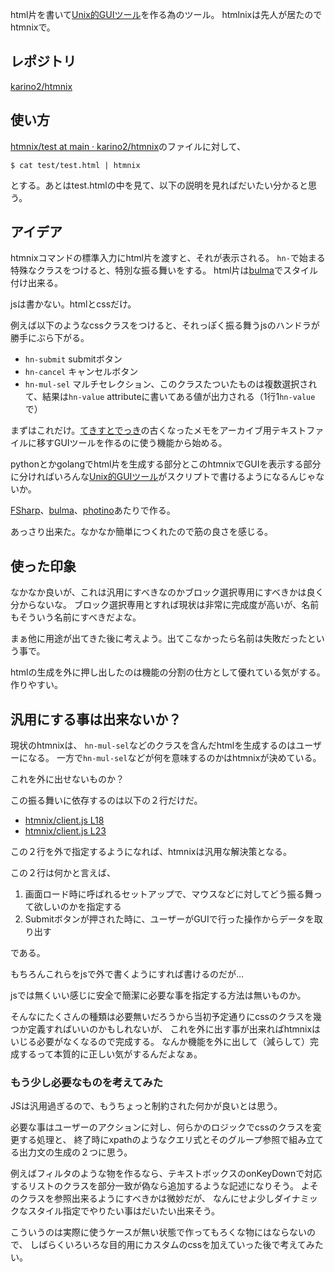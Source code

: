 html片を書いて[Unix的GUIツール](Unix%E7%9A%84GUI%E3%83%84%E3%83%BC%E3%83%AB.md)を作る為のツール。
htmlnixは先人が居たのでhtmnixで。

## レポジトリ

[karino2/htmnix](https://github.com/karino2/htmnix)

## 使い方

[htmnix/test at main · karino2/htmnix](https://github.com/karino2/htmnix/tree/main/test)のファイルに対して、

```
$ cat test/test.html | htmnix
```

とする。あとはtest.htmlの中を見て、以下の説明を見ればだいたい分かると思う。

## アイデア

htmnixコマンドの標準入力にhtml片を渡すと、それが表示される。
`hn-`で始まる特殊なクラスをつけると、特別な振る舞いをする。
html片は[bulma](bulma.md)でスタイル付け出来る。

jsは書かない。htmlとcssだけ。

例えば以下のようなcssクラスをつけると、それっぽく振る舞うjsのハンドラが勝手にぶら下がる。

- `hn-submit` submitボタン
- `hn-cancel` キャンセルボタン
- `hn-mul-sel` マルチセレクション、このクラスたついたものは複数選択されて、結果は`hn-value` attributeに書いてある値が出力される（1行1`hn-value`で）

まずはこれだけ。[てきすとでっき](%E3%81%A6%E3%81%8D%E3%81%99%E3%81%A8%E3%81%A7%E3%81%A3%E3%81%8D.md)の古くなったメモをアーカイブ用テキストファイルに移すGUIツールを作るのに使う機能から始める。

pythonとかgolangでhtml片を生成する部分とこのhtmnixでGUIを表示する部分に分ければいろんな[Unix的GUIツール](Unix%E7%9A%84GUI%E3%83%84%E3%83%BC%E3%83%AB.md)がスクリプトで書けるようになるんじゃないか。

[FSharp](FSharp.md)、[bulma](bulma.md)、[photino](photino.md)あたりで作る。

あっさり出来た。なかなか簡単につくれたので筋の良さを感じる。

## 使った印象

なかなか良いが、これは汎用にすべきなのかブロック選択専用にすべきかは良く分からないな。
ブロック選択専用とすれば現状は非常に完成度が高いが、名前もそういう名前にすべきだよな。

まぁ他に用途が出てきた後に考えよう。出てこなかったら名前は失敗だったという事で。

htmlの生成を外に押し出したのは機能の分割の仕方として優れている気がする。作りやすい。

## 汎用にする事は出来ないか？

現状のhtmnixは、
`hn-mul-sel`などのクラスを含んだhtmlを生成するのはユーザーになる。
一方で`hn-mul-sel`などが何を意味するのかはhtmnixが決めている。

これを外に出せないものか？

この振る舞いに依存するのは以下の２行だけだ。

- [htmnix/client.js L18](https://github.com/karino2/htmnix/blob/main/assets/client.js#L18)
- [htmnix/client.js L23](https://github.com/karino2/htmnix/blob/main/assets/client.js#L23)

この２行を外で指定するようになれば、htmnixは汎用な解決策となる。

この２行は何かと言えば、

1. 画面ロード時に呼ばれるセットアップで、マウスなどに対してどう振る舞って欲しいのかを指定する
2. Submitボタンが押された時に、ユーザーがGUIで行った操作からデータを取り出す

である。

もちろんこれらをjsで外で書くようにすれば書けるのだが…

jsでは無くいい感じに安全で簡潔に必要な事を指定する方法は無いものか。

そんなにたくさんの種類は必要無いだろうから当初予定通りにcssのクラスを幾つか定義すればいいのかもしれないが、
これを外に出す事が出来ればhtmnixはいじる必要がなくなるので完成する。
なんか機能を外に出して（減らして）完成するって本質的に正しい気がするんだよなぁ。

### もう少し必要なものを考えてみた

JSは汎用過ぎるので、もうちょっと制約された何かが良いとは思う。

必要な事はユーザーのアクションに対し、何らかのロジックでcssのクラスを変更する処理と、
終了時にxpathのようなクエリ式とそのグループ参照で組み立てる出力文の生成の２つに思う。

例えばフィルタのような物を作るなら、テキストボックスのonKeyDownで対応するリストのクラスを部分一致が偽なら追加するような記述になりそう。
よそのクラスを参照出来るようにすべきかは微妙だが、
なんにせよ少しダイナミックなスタイル指定でやりたい事はだいたい出来そう。

こういうのは実際に使うケースが無い状態で作ってもろくな物にはならないので、
しばらくいろいろな目的用にカスタムのcssを加えていった後で考えてみたい。